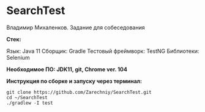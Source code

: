 # SearchTest
Владимир Михаленков. Задание для собеседования

**Стек:**

Язык: Java 11
Сборщик: Gradle
Тестовый фреймворк: TestNG
Библиотеки: Selenium

**Необходимое ПО: JDK11, git, Chrome ver. 104**

**Инструкция по сборке и запуску через терминал:**
```
git clone https://github.com/Zarechniy/SearchTest.git
cd ~/SearchTest
./gradlew -I test
```
